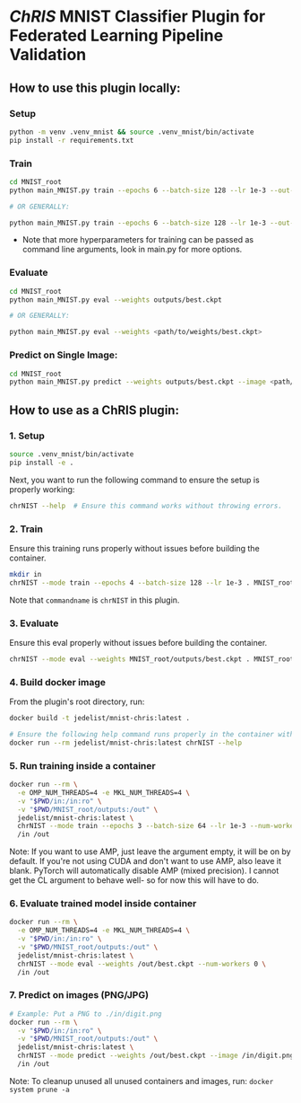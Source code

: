 # _ChRIS_ MNIST Classifier Plugin for Federated Learning Pipeline Validation

<!-- BEGIN README TEMPLATE

# ChRIS Plugin Title

[![Version](https://img.shields.io/docker/v/fnndsc/pl-appname?sort=semver)](https://hub.docker.com/r/fnndsc/pl-appname)
[![MIT License](https://img.shields.io/github/license/fnndsc/pl-appname)](https://github.com/FNNDSC/pl-appname/blob/main/LICENSE)
[![ci](https://github.com/FNNDSC/pl-appname/actions/workflows/ci.yml/badge.svg)](https://github.com/FNNDSC/pl-appname/actions/workflows/ci.yml)

`pl-appname` is a [_ChRIS_](https://chrisproject.org/)
_ds_ plugin which takes in ...  as input files and
creates ... as output files.

## Abstract

...

## Installation

`pl-appname` is a _[ChRIS](https://chrisproject.org/) plugin_, meaning it can
run from either within _ChRIS_ or the command-line.

## Local Usage

To get started with local command-line usage, use [Apptainer](https://apptainer.org/)
(a.k.a. Singularity) to run `pl-appname` as a container:

```shell
apptainer exec docker://fnndsc/pl-appname commandname [--args values...] input/ output/
```

To print its available options, run:

```shell
apptainer exec docker://fnndsc/pl-appname commandname --help
```

## Examples

`commandname` requires two positional arguments: a directory containing
input data, and a directory where to create output data.
First, create the input directory and move input data into it.

```shell
mkdir incoming/ outgoing/
mv some.dat other.dat incoming/
apptainer exec docker://fnndsc/pl-appname:latest commandname [--args] incoming/ outgoing/
```

## Development

Instructions for developers.

### Building

Build a local container image:

```shell
docker build -t localhost/fnndsc/pl-appname .
```

### Running

Mount the source code `app.py` into a container to try out changes without rebuild.

```shell
docker run --rm -it --userns=host -u $(id -u):$(id -g) \
    -v $PWD/app.py:/usr/local/lib/python3.12/site-packages/app.py:ro \
    -v $PWD/in:/incoming:ro -v $PWD/out:/outgoing:rw -w /outgoing \
    localhost/fnndsc/pl-appname commandname /incoming /outgoing
```

### Testing

Run unit tests using `pytest`.
It's recommended to rebuild the image to ensure that sources are up-to-date.
Use the option `--build-arg extras_require=dev` to install extra dependencies for testing.

```shell
docker build -t localhost/fnndsc/pl-appname:dev --build-arg extras_require=dev .
docker run --rm -it localhost/fnndsc/pl-appname:dev pytest
```

## Release

Steps for release can be automated by [Github Actions](.github/workflows/ci.yml).
This section is about how to do those steps manually.

### Increase Version Number

Increase the version number in `setup.py` and commit this file.

### Push Container Image

Build and push an image tagged by the version. For example, for version `1.2.3`:

```
docker build -t docker.io/fnndsc/pl-appname:1.2.3 .
docker push docker.io/fnndsc/pl-appname:1.2.3
```

### Get JSON Representation

Run [`chris_plugin_info`](https://github.com/FNNDSC/chris_plugin#usage)
to produce a JSON description of this plugin, which can be uploaded to _ChRIS_.

```shell
docker run --rm docker.io/fnndsc/pl-appname:1.2.3 chris_plugin_info -d docker.io/fnndsc/pl-appname:1.2.3 > chris_plugin_info.json
```

Intructions on how to upload the plugin to _ChRIS_ can be found here:
https://chrisproject.org/docs/tutorials/upload_plugin

END README TEMPLATE -->

## How to use this plugin locally:
### Setup
```bash
python -m venv .venv_mnist && source .venv_mnist/bin/activate
pip install -r requirements.txt
```

### Train 
```bash
cd MNIST_root
python main_MNIST.py train --epochs 6 --batch-size 128 --lr 1e-3 --out-dir outputs

# OR GENERALLY:

python main_MNIST.py train --epochs 6 --batch-size 128 --lr 1e-3 --out-dir <path/to/output/directory>
``` 
* Note that more hyperparameters for training can be passed as command line arguments, look in main.py for more options.

### Evaluate
```bash
cd MNIST_root
python main_MNIST.py eval --weights outputs/best.ckpt

# OR GENERALLY:

python main_MNIST.py eval --weights <path/to/weights/best.ckpt>
```

### Predict on Single Image:

```bash
cd MNIST_root
python main_MNIST.py predict --weights outputs/best.ckpt --image <path/to/img.png>
```

## How to use as a ChRIS plugin:

### 1. Setup
```bash
source .venv_mnist/bin/activate
pip install -e .
```
Next, you want to run the following command to ensure the setup is properly working:

```bash
chrNIST --help  # Ensure this command works without throwing errors.
```

### 2. Train

Ensure this training runs properly without issues before building the container.
```bash
mkdir in
chrNIST --mode train --epochs 4 --batch-size 128 --lr 1e-3 . MNIST_root/outputs
```

Note that `commandname` is `chrNIST` in this plugin.

### 3. Evaluate

Ensure this eval properly without issues before building the container.
```bash
chrNIST --mode eval --weights MNIST_root/outputs/best.ckpt . MNIST_root/outputs
```

### 4. Build docker image

From the plugin's root directory, run:
```bash
docker build -t jedelist/mnist-chris:latest .

# Ensure the following help command runs properly in the container without throwing errors
docker run --rm jedelist/mnist-chris:latest chrNIST --help
```

### 5. Run training inside a container 

```bash
docker run --rm \
  -e OMP_NUM_THREADS=4 -e MKL_NUM_THREADS=4 \
  -v "$PWD/in:/in:ro" \
  -v "$PWD/MNIST_root/outputs:/out" \
  jedelist/mnist-chris:latest \
  chrNIST --mode train --epochs 3 --batch-size 64 --lr 1e-3 --num-workers 0 \
  /in /out
```

Note: If you want to use AMP, just leave the argument empty, it will be on by default. If you're not using CUDA and don't want to use AMP, also leave it blank. PyTorch will automatically disable AMP (mixed precision). I cannot get the CL argument to behave well- so for now this will have to do.

### 6. Evaluate trained model inside container

```bash
docker run --rm \
  -e OMP_NUM_THREADS=4 -e MKL_NUM_THREADS=4 \
  -v "$PWD/in:/in:ro" \
  -v "$PWD/MNIST_root/outputs:/out" \
  jedelist/mnist-chris:latest \
  chrNIST --mode eval --weights /out/best.ckpt --num-workers 0 \
  /in /out
```

### 7. Predict on images (PNG/JPG)

```bash
# Example: Put a PNG to ./in/digit.png
docker run --rm \
  -v "$PWD/in:/in:ro" \
  -v "$PWD/MNIST_root/outputs:/out" \
  jedelist/mnist-chris:latest \
  chrNIST --mode predict --weights /out/best.ckpt --image /in/digit.png \
  /in /out
```

Note: To cleanup unused all unused containers and images, run: `docker system prune -a`